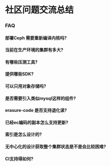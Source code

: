 # 社区问题交流总结


### FAQ


#### 部署Ceph 需要重新编译内核吗?
#### 当前在生产环境的集群有多大?
#### 有哪些压测工具?
#### 提供哪些SDK?
#### 可以只用对象存储吗?
#### 是否需要引入类似mysql这样的组件?
#### erasure-code 是否支持退化读?
#### 已经ec编码的副本怎么支持更新?
#### 索引是怎么设计的?
#### 无中心化的设计获取整个集群状态是不是会比较困难?
#### CI支持得如何?
